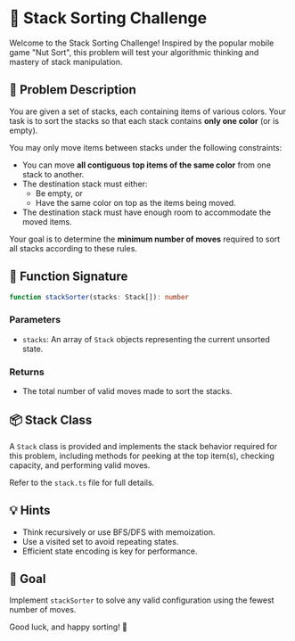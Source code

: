 # 🥞 Stack Sorting Challenge

Welcome to the Stack Sorting Challenge! Inspired by the popular mobile game "Nut Sort", this problem will test your algorithmic thinking and mastery of stack manipulation.

## 🧠 Problem Description

You are given a set of stacks, each containing items of various colors. Your task is to sort the stacks so that each stack contains **only one color** (or is empty). 

You may only move items between stacks under the following constraints:

- You can move **all contiguous top items of the same color** from one stack to another.
- The destination stack must either:
  - Be empty, or
  - Have the same color on top as the items being moved.
- The destination stack must have enough room to accommodate the moved items.

Your goal is to determine the **minimum number of moves** required to sort all stacks according to these rules.

## 🔧 Function Signature

```ts
function stackSorter(stacks: Stack[]): number
```

### Parameters

- `stacks`: An array of `Stack` objects representing the current unsorted state.

### Returns

- The total number of valid moves made to sort the stacks.

## 📦 Stack Class

A `Stack` class is provided and implements the stack behavior required for this problem, including methods for peeking at the top item(s), checking capacity, and performing valid moves.

Refer to the `stack.ts` file for full details.

## 💡 Hints

- Think recursively or use BFS/DFS with memoization.
- Use a visited set to avoid repeating states.
- Efficient state encoding is key for performance.

## 🏁 Goal

Implement `stackSorter` to solve any valid configuration using the fewest number of moves.



Good luck, and happy sorting! 🚀
